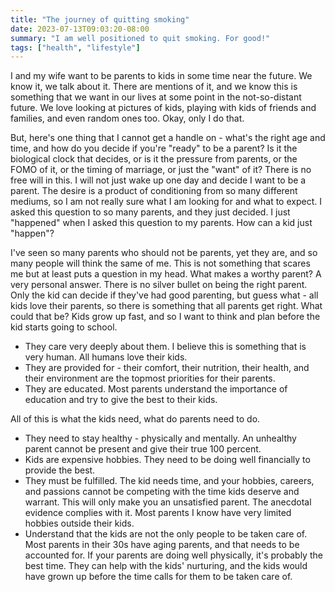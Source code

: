 ```yaml
---
title: "The journey of quitting smoking"
date: 2023-07-13T09:03:20-08:00
summary: "I am well positioned to quit smoking. For good!"
tags: ["health", "lifestyle"]
---
```


I and my wife want to be parents to kids in some time near the future. We know it, we talk about it. There are mentions of it, and we know this is something that we want in our lives at some point in the not-so-distant future. We love looking at pictures of kids, playing with kids of friends and families, and even random ones too. Okay, only I do that.

But, here's one thing that I cannot get a handle on - what's the right age and time, and how do you decide if you're "ready" to be a parent? Is it the biological clock that decides, or is it the pressure from parents, or the FOMO of it, or the timing of marriage, or just the "want" of it? There is no free will in this. I will not just wake up one day and decide I want to be a parent. The desire is a product of conditioning from so many different mediums, so I am not really sure what I am looking for and what to expect. I asked this question to so many parents, and they just decided. I just "happened" when I asked this question to my parents. How can a kid just "happen"?

I've seen so many parents who should not be parents, yet they are, and so many people will think the same of me. This is not something that scares me but at least puts a question in my head. What makes a worthy parent? A very personal answer. There is no silver bullet on being the right parent. Only the kid can decide if they've had good parenting, but guess what - all kids love their parents, so there is something that all parents get right. What could that be? Kids grow up fast, and so I want to think and plan before the kid starts going to school.

* They care very deeply about them. I believe this is something that is very human. All humans love their kids.
* They are provided for - their comfort, their nutrition, their health, and their environment are the topmost priorities for their parents.
* They are educated. Most parents understand the importance of education and try to give the best to their kids.

All of this is what the kids need, what do parents need to do.

* They need to stay healthy - physically and mentally. An unhealthy parent cannot be present and give their true 100 percent.
* Kids are expensive hobbies. They need to be doing well financially to provide the best.
* They must be fulfilled. The kid needs time, and your hobbies, careers, and passions cannot be competing with the time kids deserve and warrant. This will only make you an unsatisfied parent. The anecdotal evidence complies with it. Most parents I know have very limited hobbies outside their kids.
* Understand that the kids are not the only people to be taken care of. Most parents in their 30s have aging parents, and that needs to be accounted for. If your parents are doing well physically, it's probably the best time. They can help with the kids' nurturing, and the kids would have grown up before the time calls for them to be taken care of.